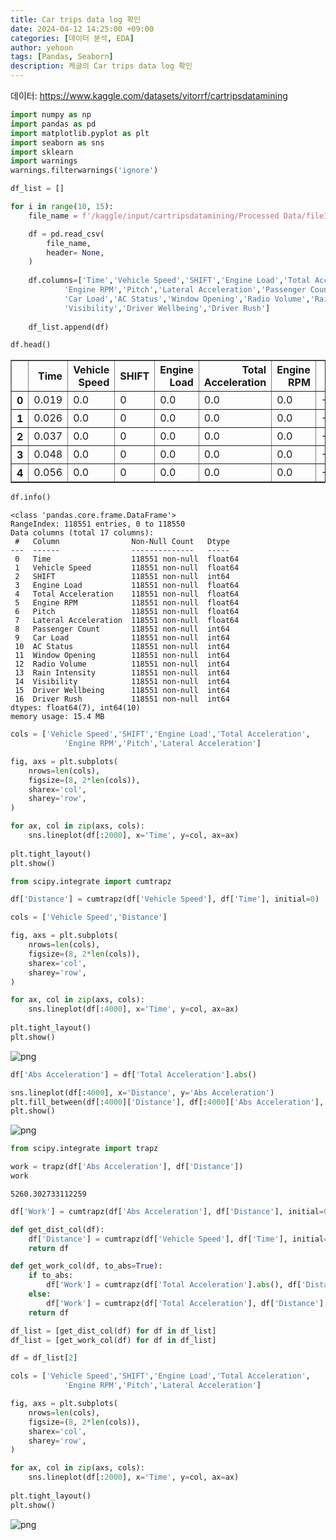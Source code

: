 ```yaml
---
title: Car trips data log 확인
date: 2024-04-12 14:25:00 +09:00
categories: [데이터 분석, EDA]
author: yehoon
tags: [Pandas, Seaborn]
description: 케글의 Car trips data log 확인
---
```


데이터: <https://www.kaggle.com/datasets/vitorrf/cartripsdatamining>

```python
import numpy as np
import pandas as pd
import matplotlib.pyplot as plt
import seaborn as sns
import sklearn
import warnings
warnings.filterwarnings('ignore')
```


```python
df_list = []

for i in range(10, 15):
    file_name = f'/kaggle/input/cartripsdatamining/Processed Data/fileID{i}_ProcessedTripData.csv'

    df = pd.read_csv(
        file_name,
        header= None,
    )
    
    df.columns=['Time','Vehicle Speed','SHIFT','Engine Load','Total Acceleration',
            'Engine RPM','Pitch','Lateral Acceleration','Passenger Count',
            'Car Load','AC Status','Window Opening','Radio Volume','Rain Intensity',
            'Visibility','Driver Wellbeing','Driver Rush']
    
    df_list.append(df)
```


```python
df.head()
```




<div>
<style scoped>
    .dataframe tbody tr th:only-of-type {
        vertical-align: middle;
    }

    .dataframe tbody tr th {
        vertical-align: top;
    }

    .dataframe thead th {
        text-align: right;
    }
</style>
<table border="1" class="dataframe">
  <thead>
    <tr style="text-align: right;">
      <th></th>
      <th>Time</th>
      <th>Vehicle Speed</th>
      <th>SHIFT</th>
      <th>Engine Load</th>
      <th>Total Acceleration</th>
      <th>Engine RPM</th>
      <th>Pitch</th>
      <th>Lateral Acceleration</th>
      <th>Passenger Count</th>
      <th>Car Load</th>
      <th>AC Status</th>
      <th>Window Opening</th>
      <th>Radio Volume</th>
      <th>Rain Intensity</th>
      <th>Visibility</th>
      <th>Driver Wellbeing</th>
      <th>Driver Rush</th>
    </tr>
  </thead>
  <tbody>
    <tr>
      <th>0</th>
      <td>0.019</td>
      <td>0.0</td>
      <td>0</td>
      <td>0.0</td>
      <td>0.0</td>
      <td>0.0</td>
      <td>-0.050212</td>
      <td>-0.0</td>
      <td>3</td>
      <td>3</td>
      <td>0</td>
      <td>0</td>
      <td>2</td>
      <td>0</td>
      <td>10</td>
      <td>6</td>
      <td>2</td>
    </tr>
    <tr>
      <th>1</th>
      <td>0.026</td>
      <td>0.0</td>
      <td>0</td>
      <td>0.0</td>
      <td>0.0</td>
      <td>0.0</td>
      <td>-0.051910</td>
      <td>-0.0</td>
      <td>3</td>
      <td>3</td>
      <td>0</td>
      <td>0</td>
      <td>2</td>
      <td>0</td>
      <td>10</td>
      <td>6</td>
      <td>2</td>
    </tr>
    <tr>
      <th>2</th>
      <td>0.037</td>
      <td>0.0</td>
      <td>0</td>
      <td>0.0</td>
      <td>0.0</td>
      <td>0.0</td>
      <td>-0.053624</td>
      <td>-0.0</td>
      <td>3</td>
      <td>3</td>
      <td>0</td>
      <td>0</td>
      <td>2</td>
      <td>0</td>
      <td>10</td>
      <td>6</td>
      <td>2</td>
    </tr>
    <tr>
      <th>3</th>
      <td>0.048</td>
      <td>0.0</td>
      <td>0</td>
      <td>0.0</td>
      <td>0.0</td>
      <td>0.0</td>
      <td>-0.055352</td>
      <td>-0.0</td>
      <td>3</td>
      <td>3</td>
      <td>0</td>
      <td>0</td>
      <td>2</td>
      <td>0</td>
      <td>10</td>
      <td>6</td>
      <td>2</td>
    </tr>
    <tr>
      <th>4</th>
      <td>0.056</td>
      <td>0.0</td>
      <td>0</td>
      <td>0.0</td>
      <td>0.0</td>
      <td>0.0</td>
      <td>-0.057097</td>
      <td>-0.0</td>
      <td>3</td>
      <td>3</td>
      <td>0</td>
      <td>0</td>
      <td>2</td>
      <td>0</td>
      <td>10</td>
      <td>6</td>
      <td>2</td>
    </tr>
  </tbody>
</table>
</div>




```python
df.info()
```

    <class 'pandas.core.frame.DataFrame'>
    RangeIndex: 118551 entries, 0 to 118550
    Data columns (total 17 columns):
     #   Column                Non-Null Count   Dtype  
    ---  ------                --------------   -----  
     0   Time                  118551 non-null  float64
     1   Vehicle Speed         118551 non-null  float64
     2   SHIFT                 118551 non-null  int64  
     3   Engine Load           118551 non-null  float64
     4   Total Acceleration    118551 non-null  float64
     5   Engine RPM            118551 non-null  float64
     6   Pitch                 118551 non-null  float64
     7   Lateral Acceleration  118551 non-null  float64
     8   Passenger Count       118551 non-null  int64  
     9   Car Load              118551 non-null  int64  
     10  AC Status             118551 non-null  int64  
     11  Window Opening        118551 non-null  int64  
     12  Radio Volume          118551 non-null  int64  
     13  Rain Intensity        118551 non-null  int64  
     14  Visibility            118551 non-null  int64  
     15  Driver Wellbeing      118551 non-null  int64  
     16  Driver Rush           118551 non-null  int64  
    dtypes: float64(7), int64(10)
    memory usage: 15.4 MB
    


```python
cols = ['Vehicle Speed','SHIFT','Engine Load','Total Acceleration',
            'Engine RPM','Pitch','Lateral Acceleration']

fig, axs = plt.subplots(
    nrows=len(cols), 
    figsize=(8, 2*len(cols)), 
    sharex='col',
    sharey='row',
)

for ax, col in zip(axs, cols):
    sns.lineplot(df[:2000], x='Time', y=col, ax=ax)
    
plt.tight_layout()
plt.show()
```


```python
from scipy.integrate import cumtrapz
```


```python
df['Distance'] = cumtrapz(df['Vehicle Speed'], df['Time'], initial=0)
```


```python
cols = ['Vehicle Speed','Distance']

fig, axs = plt.subplots(
    nrows=len(cols), 
    figsize=(8, 2*len(cols)), 
    sharex='col',
    sharey='row',
)

for ax, col in zip(axs, cols):
    sns.lineplot(df[:4000], x='Time', y=col, ax=ax)
    
plt.tight_layout()
plt.show()
```


    
![png](/assets/img/time_to_dist_and_speed.png)
    



```python
df['Abs Acceleration'] = df['Total Acceleration'].abs()

sns.lineplot(df[:4000], x='Distance', y='Abs Acceleration')
plt.fill_between(df[:4000]['Distance'], df[:4000]['Abs Acceleration'], color='skyblue', alpha=0.3)
plt.show()
```


    
![png](/assets/img/time_to_acc.png)
    



```python
from scipy.integrate import trapz

work = trapz(df['Abs Acceleration'], df['Distance'])
work
```




    5260.302733112259




```python
df['Work'] = cumtrapz(df['Abs Acceleration'], df['Distance'], initial=0)
```


```python
def get_dist_col(df):
    df['Distance'] = cumtrapz(df['Vehicle Speed'], df['Time'], initial=0)
    return df

def get_work_col(df, to_abs=True):
    if to_abs:
        df['Work'] = cumtrapz(df['Total Acceleration'].abs(), df['Distance'], initial=0)
    else:
        df['Work'] = cumtrapz(df['Total Acceleration'], df['Distance'], initial=0)
    return df
```


```python
df_list = [get_dist_col(df) for df in df_list]
df_list = [get_work_col(df) for df in df_list]
```


```python
df = df_list[2]
```


```python
cols = ['Vehicle Speed','SHIFT','Engine Load','Total Acceleration',
            'Engine RPM','Pitch','Lateral Acceleration']

fig, axs = plt.subplots(
    nrows=len(cols), 
    figsize=(8, 2*len(cols)), 
    sharex='col',
    sharey='row',
)

for ax, col in zip(axs, cols):
    sns.lineplot(df[:2000], x='Time', y=col, ax=ax)
    
plt.tight_layout()
plt.show()
```


    
![png](/assets/img/time_to_all.png)
    

